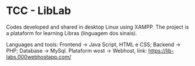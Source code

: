 # TCC - LibLab
Codes developed and shared in desktop Linux using XAMPP. The project is a plataform for learning Libras (linguagem dos sinais).

Languages and tools:
Frontend -> Java Script, HTML e CSS;
Backend -> PHP;
Database -> MySql.
Plataform wost -> Webhost, link: https://lib-labs.000webhostapp.com/
